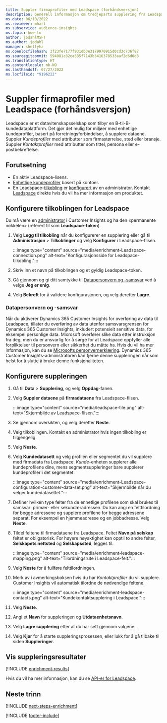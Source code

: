```yaml
---
title: Suppler firmaprofiler med Leadspace (forhåndsversjon)
description: Generell informasjon om tredjeparts supplering fra Leadspace.
ms.date: 06/10/2022
ms.reviewer: mhart
ms.subservice: audience-insights
ms.topic: how-to
author: jodahlMSFT
ms.author: jodahl
manager: shellyha
ms.openlocfilehash: 3f23fe7177f931db3e3179970915d0cd3c736f87
ms.sourcegitcommit: 594081c82ca385f7143b3416378533aaf2d6d0d3
ms.translationtype: HT
ms.contentlocale: nb-NO
ms.lasthandoff: 07/27/2022
ms.locfileid: "9196222"
---
```

# <a name="enrich-company-profiles-with-leadspace-preview"></a>Suppler firmaprofiler med Leadspace (forhåndsversjon)

Leadspace er et datavitenskapsselskap som tilbyr en B-til-B-kundedataplattform. Det gjør det mulig for miljøer med enhetlige kundeprofiler, basert på forretningsforbindelser, å supplere dataene. Suppler *Kundeprofiler* med attributter som firmastørrelse, sted eller bransje. Suppler *Kontaktprofiler* med attributter som tittel, persona eller e-postbekreftelse.

## <a name="prerequisites"></a>Forutsetning

- En aktiv Leadspace-lisens.
- [Enhetlige kundeprofiler](customer-profiles.md) basert på kontoer.
- En Leadspace-[tilkobling](connections.md) er [konfigurert](#configure-the-connection-for-leadspace) av en administrator. Kontakt [Leadspace](https://www.leadspace.com/leadspace-microsoft-dynamics-365/) direkte hvis du vil ha mer informasjon om produktet.

## <a name="configure-the-connection-for-leadspace"></a>Konfigurere tilkoblingen for Leadspace

Du må være en [administrator](permissions.md#admin) i Customer Insights og ha den «permanente nøkkelen» (referert til som **Leadspace-token**).

1. Velg **Legg til tilkobling** når du konfigurerer en supplering eller gå til **Administrasjon** > **Tilkoblinger** og velg **Konfigurer** i Leadspace-flisen.

   :::image type="content" source="media/enrichment-Leadspace-connection.png" alt-text="Konfigurasjonsside for Leadspace-tilkobling.":::

1. Skriv inn et navn på tilkoblingen og et gyldig Leadspace-token.

1. Gå gjennom og gi ditt samtykke til [Datapersonvern og -samsvar](#data-privacy-and-compliance) ved å velge **Jeg er enig**.

1. Velg **Bekreft** for å validere konfigurasjonen, og velg deretter **Lagre**.

### <a name="data-privacy-and-compliance"></a>Datapersonvern og -samsvar

Når du aktiverer Dynamics 365 Customer Insights for overføring av data til Leadspace, tillater du overføring av data utenfor samsvarsgrensen for Dynamics 365 Customer Insights, inkludert potensielt sensitive data, for eksempel personlige data. Microsoft overfører slike data etter instruksjon fra deg, men du er ansvarlig for å sørge for at Leadspace oppfyller alle forpliktelser til personvern eller sikkerhet du måtte ha. Hvis du vil ha mer informasjon, kan du se [Microsofts personvernerklæring](https://go.microsoft.com/fwlink/?linkid=396732).
Dynamics 365 Customer Insights-administratoren kan fjerne denne suppleringen når som helst for å slutte å bruke denne funksjonaliteten.

## <a name="configure-the-enrichment"></a>Konfigurere suppleringen

1. Gå til **Data** > **Supplering**, og velg **Oppdag**-fanen.

1. Velg **Suppler dataene** på **firmadataene** fra Leadspace-flisen.

   :::image type="content" source="media/leadspace-tile.png" alt-text="Skjermbilde av Leadspace-flisen.":::

1. Se gjennom oversikten, og velg deretter **Neste**.

1. Velg tilkoblingen. Kontakt en administrator hvis ingen tilkobling er tilgjengelig.

1. Velg **Neste**.

1. Velg **Kundedatasett** og velg profilen eller segmentet du vil supplere med firmadata fra Leadspace. *Kunde*-enheten supplerer alle kundeprofilene dine, mens segmentsuppleringer bare supplerer kundeprofiler i det segmentet.

    :::image type="content" source="media/enrichment-Leadspace-configuration-customer-data-set.png" alt-text="Skjermbilde når du velger kundedatasettet.":::

1. Definer hvilken type felter fra de enhetlige profilene som skal brukes til samsvar: primær- eller sekundæradressen. Du kan angi en felttilordning for begge adressene og supplere profilene for begge adressene separat. For eksempel en hjemmeadresse og en jobbadresse. Velg **Neste**.

1. Tildel feltene til firmadataene fra Leadspace. Feltet **Navn på selskap** feltet er obligatorisk. For høyere nøyaktighet kan opptil to andre felter, **Selskapets nettsted** og **Selskapssted**, legges til.

   :::image type="content" source="media/enrichment-leadspace-mapping.png" alt-text="Tilordningsrute i Leadspace-felt.":::

1. Velg **Neste** for å fullføre felttilordningen.

1. Merk av i avmerkingsboksen hvis du har *Kontaktprofiler* du vil supplere. Customer Insights vil automatisk tilordne de nødvendige feltene.

   :::image type="content" source="media/enrichment-leadspace-contacts.png" alt-text="Kundekontaktsupplering i Leadspace.":::

1. Velg **Neste**.

1. Angi et **Navn** for suppleringen og **Utdataenhetsnavn**.

1. Velg **Lagre supplering** etter at du har sett gjennom valgene.

1. Velg **Kjør** for å starte suppleringsprosessen, eller lukk for å gå tilbake til siden **Suppleringer**.

## <a name="view-enrichment-results"></a>Vis suppleringsresultater

[!INCLUDE [enrichment-results](includes/enrichment-results.md)]

Hvis du vil ha mer informasjon, kan du se [API-er for Leadspace](https://support.leadspace.com/hc/en-us/sections/201997649-API).

## <a name="next-steps"></a>Neste trinn

[!INCLUDE [next-steps-enrichment](includes/next-steps-enrichment.md)]

[!INCLUDE [footer-include](includes/footer-banner.md)]

